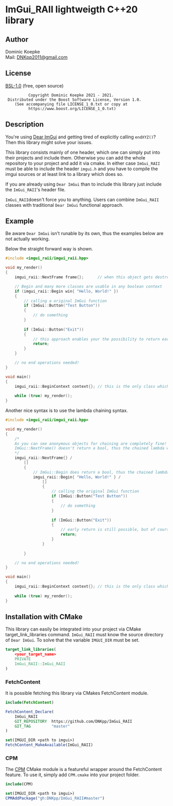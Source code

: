 # ImGui_RAII lightweigth C++20 library

## Author
Dominic Koepke  
Mail: [DNKpp2011@gmail.com](mailto:dnkpp2011@gmail.com)

## License
[BSL-1.0](LICENSE_1_0.txt) (free, open source)

```text
          Copyright Dominic Koepke 2021 - 2021.
 Distributed under the Boost Software License, Version 1.0.
    (See accompanying file LICENSE_1_0.txt or copy at
          https://www.boost.org/LICENSE_1_0.txt)
```

## Description
You're using [Dear ImGui](https://github.com/ocornut/imgui) and getting tired of explicitly calling ``endXYZ()``? Then this library might solve your issues.

This library consists mainly of one header, which one can simply put into their projects and include them. Otherwise you can add the whole repository to your project and add it via cmake.
In either case ``ImGui_RAII`` must be able to include the header ``imgui.h`` and you have to compile the imgui sources or at least link to a library which does so.

If you are already using ``Dear ImGui`` than to include this library just include the ``ImGui_RAII``'s header file.

``ImGui_RAII``doesn't force you to anything. Users can combine ``ImGui_RAII`` classes with traditional ``Dear ImGui`` functional approach.

## Example
Be aware ``Dear ImGui`` isn't runable by its own, thus the examples below are not actually working.

Below the straight forward way is shown.
```cpp
#include <imgui_raii/imgui_raii.hpp>

void my_render()
{
	imgui_raii::NextFrame frame{};		// when this object gets destroyed, it calls ImGui::Render()

	// Begin and many more classes are usable in any boolean context
	if (imgui_raii::Begin win{ "Hello, World!" })
	{
		// calling a original ImGui function
		if (ImGui::Button("Test Button"))
		{
			// do something
		}
		
		if (ImGui::Button("Exit"))
		{
			// this approach enables your the possibility to return early
			return;
		}
	}

	// no end operations needed!
}

void main()
{
	imgui_raii::BeginContext context{};	// this is the only class which is movable
	
	while (true) my_render();
}
```

Another nice syntax is to use the lambda chaining syntax.
```cpp
#include <imgui_raii/imgui_raii.hpp>

void my_render()
{
	/*
	As you can see anonymous objects for chaining are completely fine!
	ImGui::NextFrame() doesn't return a bool, thus the chained lambda will always be executed.
	*/
	imgui_raii::NextFrame{} /
		[]
		{
			// ImGui::Begin does return a bool, thus the chained lambda will only be executed if true has been returned.
			imgui_raii::Begin{ "Hello, World!" } /
				[]
				{
					// calling the original ImGui function
					if (ImGui::Button("Test Button"))
					{
						// do something
					}
					
					if (ImGui::Button("Exit"))
					{
						// early return is still possible, but of course will only return from the local lambda
						return;
					}
				}
				
		}

	// no end operations needed!
}

void main()
{
	imgui_raii::BeginContext context{};	// this is the only class which is movable
	
	while (true) my_render();
}
```

## Installation with CMake
This library can easily be integrated into your project via CMake target_link_libraries command. ``ImGui_RAII`` must know the source directory of ``Dear ImGui``. To solve that
the variable ``IMGUI_DIR`` must be set.

```cmake
target_link_libraries(
	<your_target_name>
	PRIVATE
	ImGui_RAII::ImGui_RAII
)
```

### FetchContent
It is possible fetching this library via CMakes FetchContent module.

```cmake
include(FetchContent)

FetchContent_Declare(
	ImGui_RAII
	GIT_REPOSITORY	https://github.com/DNKpp/ImGui_RAII
	GIT_TAG			"master"
)

set(IMGUI_DIR <path to imgui>)
FetchContent_MakeAvailable(ImGui_RAII)

```

### CPM
The [CPM](https://github.com/cpm-cmake/CPM.cmake) CMake module is a featureful wrapper around the FetchContent feature. To use it, simply add ``CPM.cmake`` into your project folder. 

```cmake
include(CPM)

set(IMGUI_DIR <path to imgui>)
CPMAddPackage("gh:DNKpp/ImGui_RAII#master")
```
